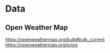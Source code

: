 # Data

## Open Weather Map
https://openweathermap.org/bulk#bulk_current
https://openweathermap.org/price
